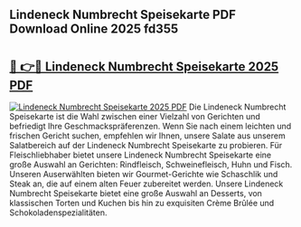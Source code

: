 ## Lindeneck Numbrecht Speisekarte PDF Download Online 2025 fd355

# <h2><a href="http://gccagf.nevu.top/?p=Lindeneck+Numbrecht+Speisekarte">🔗 👉🔴 Lindeneck Numbrecht Speisekarte 2025 PDF</a></h2>

[![Lindeneck Numbrecht Speisekarte 2025 PDF](https://i.imgur.com/dBaPXMq.png)](http://gccagf.nevu.top/?p=Lindeneck+Numbrecht+Speisekarte)
Die Lindeneck Numbrecht Speisekarte ist die Wahl zwischen einer Vielzahl von Gerichten und befriedigt Ihre Geschmackspräferenzen. Wenn Sie nach einem leichten und frischen Gericht suchen, empfehlen wir Ihnen, unsere Salate aus unserem Salatbereich auf der Lindeneck Numbrecht Speisekarte zu probieren. Für Fleischliebhaber bietet unsere Lindeneck Numbrecht Speisekarte eine große Auswahl an Gerichten: Rindfleisch, Schweinefleisch, Huhn und Fisch. Unseren Auserwählten bieten wir Gourmet-Gerichte wie Schaschlik und Steak an, die auf einem alten Feuer zubereitet werden. Unsere Lindeneck Numbrecht Speisekarte bietet eine große Auswahl an Desserts, von klassischen Torten und Kuchen bis hin zu exquisiten Crème Brûlée und Schokoladenspezialitäten.
